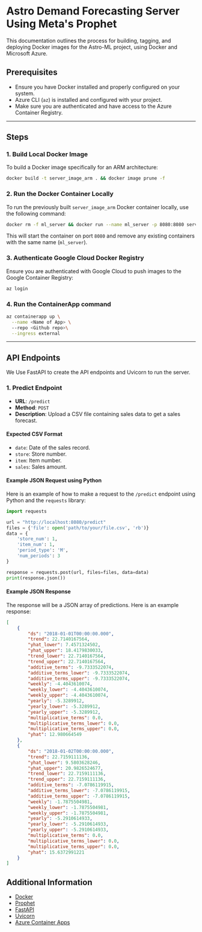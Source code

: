 # Astro Demand Forecasting Server Using Meta's Prophet

This documentation outlines the process for building, tagging, and deploying Docker images for the Astro-ML project, using Docker and Microsoft Azure.

## Prerequisites

- Ensure you have Docker installed and properly configured on your system.
- Azure CLI (`az`) is installed and configured with your project.
- Make sure you are authenticated and have access to the Azure Container Registry.

---

## Steps

### 1. Build Local Docker Image

To build a Docker image specifically for an ARM architecture:

```bash
docker build -t server_image_arm . && docker image prune -f
```

### 2. Run the Docker Container Locally

To run the previously built `server_image_arm` Docker container locally, use the following command:

```bash
docker rm -f ml_server && docker run --name ml_server -p 8080:8080 server_image_arm
```

This will start the container on port `8080` and remove any existing containers with the same name (`ml_server`).

### 3. Authenticate Google Cloud Docker Registry

Ensure you are authenticated with Google Cloud to push images to the Google Container Registry:

```bash
az login
```
### 4. Run the ContainerApp command

```bash
az containerapp up \
  --name <Name of App> \     
  --repo <Github repo>\
  --ingress external
```

---


## API Endpoints

We Use FastAPI to create the API endpoints and Uvicorn to run the server.

### 1. Predict Endpoint

- **URL**: `/predict`
- **Method**: `POST`
- **Description**: Upload a CSV file containing sales data to get a sales forecast.

#### Expected CSV Format

- `date`: Date of the sales record.
- `store`: Store number.
- `item`: Item number.
- `sales`: Sales amount.

#### Example JSON Request using Python

Here is an example of how to make a request to the `/predict` endpoint using Python and the `requests` library:

```python
import requests

url = "http://localhost:8080/predict"
files = {'file': open('path/to/your/file.csv', 'rb')}
data = {
    'store_num': 1,
    'item_num': 1,
    'period_type': 'M',
    'num_periods': 3
}

response = requests.post(url, files=files, data=data)
print(response.json())
```

#### Example JSON Response

The response will be a JSON array of predictions. Here is an example response:

```json
[
    {
        "ds": "2018-01-01T00:00:00.000",
        "trend": 22.7140167564,
        "yhat_lower": 7.4571324502,
        "yhat_upper": 18.4179830033,
        "trend_lower": 22.7140167564,
        "trend_upper": 22.7140167564,
        "additive_terms": -9.7333522074,
        "additive_terms_lower": -9.7333522074,
        "additive_terms_upper": -9.7333522074,
        "weekly": -4.4043610074,
        "weekly_lower": -4.4043610074,
        "weekly_upper": -4.4043610074,
        "yearly": -5.3289912,
        "yearly_lower": -5.3289912,
        "yearly_upper": -5.3289912,
        "multiplicative_terms": 0.0,
        "multiplicative_terms_lower": 0.0,
        "multiplicative_terms_upper": 0.0,
        "yhat": 12.980664549
    },
    {
        "ds": "2018-01-02T00:00:00.000",
        "trend": 22.7159111136,
        "yhat_lower": 9.5803628246,
        "yhat_upper": 20.9826524677,
        "trend_lower": 22.7159111136,
        "trend_upper": 22.7159111136,
        "additive_terms": -7.0786119915,
        "additive_terms_lower": -7.0786119915,
        "additive_terms_upper": -7.0786119915,
        "weekly": -1.7875504981,
        "weekly_lower": -1.7875504981,
        "weekly_upper": -1.7875504981,
        "yearly": -5.2910614933,
        "yearly_lower": -5.2910614933,
        "yearly_upper": -5.2910614933,
        "multiplicative_terms": 0.0,
        "multiplicative_terms_lower": 0.0,
        "multiplicative_terms_upper": 0.0,
        "yhat": 15.6372991221
    }
]
```

## Additional Information

- [Docker](https://docs.docker.com/)
- [Prophet](https://facebook.github.io/prophet/docs/)
- [FastAPI](https://fastapi.tiangolo.com/)
- [Uvicorn](https://www.uvicorn.org/)
- [Azure Container Apps](https://learn.microsoft.com/en-us/azure/container-apps/quickstart-repo-to-cloud?tabs=bash%2Ccsharp&pivots=with-dockerfile)